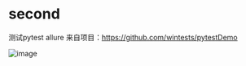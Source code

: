 # second
测试pytest allure
来自项目：https://github.com/wintests/pytestDemo

![image](https://github.com/user-attachments/assets/de9ac058-2f05-4218-a4e8-64cb55ff3ce2)
